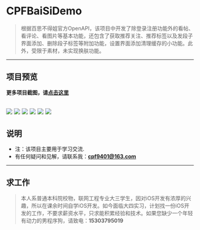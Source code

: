 # CPFBaiSiDemo

> 根据百思不得姐官方OpenAPI，该项目中开发了除登录注册功能外的看帖、看评论、看图片等基本功能，还包含了获取推荐关注、推荐标签以及发段子界面添加、删除段子标签等附加功能，设置界面添加清理缓存的小功能。此外，受限于素材，未实现换肤功能。
---
## 项目预览

**更多项目截图，请[点击这里](https://github.com/CuiPengfeiGitHub/CPFBaiSiDemo/tree/master/%E7%99%BE%E6%80%9D%E4%B8%8D%E5%BE%97%E5%A7%90/%E9%A1%B9%E7%9B%AE%E6%88%AA%E5%9B%BE)**

![](https://github.com/CuiPengfeiGitHub/CPFBaiSiDemo/blob/master/%E7%99%BE%E6%80%9D%E4%B8%8D%E5%BE%97%E5%A7%90/%E9%A1%B9%E7%9B%AE%E6%88%AA%E5%9B%BE/Simulator%20Screen%20Shot%202016%E5%B9%B47%E6%9C%8821%E6%97%A5%2013.40.14.png)
![](https://github.com/CuiPengfeiGitHub/CPFBaiSiDemo/blob/master/%E7%99%BE%E6%80%9D%E4%B8%8D%E5%BE%97%E5%A7%90/%E9%A1%B9%E7%9B%AE%E6%88%AA%E5%9B%BE/Simulator%20Screen%20Shot%202016%E5%B9%B47%E6%9C%8821%E6%97%A5%2013.40.45.png)
![](https://github.com/CuiPengfeiGitHub/CPFBaiSiDemo/blob/master/%E7%99%BE%E6%80%9D%E4%B8%8D%E5%BE%97%E5%A7%90/%E9%A1%B9%E7%9B%AE%E6%88%AA%E5%9B%BE/Simulator%20Screen%20Shot%202016%E5%B9%B47%E6%9C%8821%E6%97%A5%2013.40.53.png)
![](https://github.com/CuiPengfeiGitHub/CPFBaiSiDemo/blob/master/%E7%99%BE%E6%80%9D%E4%B8%8D%E5%BE%97%E5%A7%90/%E9%A1%B9%E7%9B%AE%E6%88%AA%E5%9B%BE/Simulator%20Screen%20Shot%202016%E5%B9%B47%E6%9C%8821%E6%97%A5%2013.40.59.png)
![](https://github.com/CuiPengfeiGitHub/CPFBaiSiDemo/blob/master/%E7%99%BE%E6%80%9D%E4%B8%8D%E5%BE%97%E5%A7%90/%E9%A1%B9%E7%9B%AE%E6%88%AA%E5%9B%BE/Simulator%20Screen%20Shot%202016%E5%B9%B47%E6%9C%8821%E6%97%A5%2013.41.12.png)
![](https://github.com/CuiPengfeiGitHub/CPFBaiSiDemo/blob/master/%E7%99%BE%E6%80%9D%E4%B8%8D%E5%BE%97%E5%A7%90/%E9%A1%B9%E7%9B%AE%E6%88%AA%E5%9B%BE/Simulator%20Screen%20Shot%202016%E5%B9%B47%E6%9C%8821%E6%97%A5%2013.42.24.png)
---
## 说明

- 注：该项目主要用于学习交流.
- 有任何疑问和见解，请联系我：**cpf9401@163.com**

---

## 求工作

> 本人系普通本科院校物，联网工程专业大三学生，因对iOS开发有浓厚的兴趣，所以在课余时间自学iOS开发。如今面临大四实习，计划找一份iOS开发的工作，不要求薪资水平，只求能积累经验和技术。如果您缺少一个年轻有动力的男程序狗，请致电：**15303795019**
